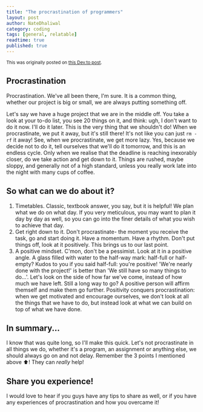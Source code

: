 ```yaml
---
title: "The procrastination of programmers"
layout: post
author: NateDhaliwal
category: coding
tags: [general, relatable]
readtime: true
published: true
---
```


<small>This was originally posted on [this Dev.to post](https://dev.to/natedhaliwal/procrastination-2eop).</small>

## Procrastination
Procrastination. We've all been there, I'm sure. It is a common thing, whether our project is big or small, we are always putting something off.

Let's say we have a huge project that we are in the middle off. You take a look at your to-do list, you see 20 things on it, and think: ugh, I don't want to do it now. I'll do it later. This is the very thing that we shouldn't do! When we procrastinate, we put it away, but it's still there! It's not like you can just `rm -rf` it away! See, when we procrastinate, we get more lazy. Yes, because we decide not to do it, tell ourselves that we'll do it tomorrow, and this is an endless cycle. Only when we realise that the deadline is reaching inexorably closer, do we take action and get down to it. Things are rushed, maybe sloppy, and generally not of a high standard, unless you really work late into the night with many cups of coffee.

## So what can we do about it?
1. Timetables. Classic, textbook answer, you say, but it is helpful! We plan what we do on what day. If you very meticulous, you may want to plan it day by day as well, so you can go into the finer details of what you wish to achieve that day.
2. Get right down to it. Don't procrastinate- the moment you receive the task, go and start doing it. Have a momentum. Have a rhythm. Don't put things off, look at it positively. This brings us to our last point.
3. A positive mindset. C'mon, don't be a pessimist. Look at it in a positive angle. A glass filled with water to the half-way mark: half-full or half-empty? Kudos to you if you said half-full: you're positive! 'We're nearly done with the project!' is better than 'We still have so many things to do...'. Let's look on the side of how far we've come, instead of how much we have left. Still a long way to go? A positive person will affirm themself and make them go further. Positivity conquers procrastination: when we get motivated and encourage ourselves, we don't look at all the things that we have to do, but instead look at what we can build on top of what we have done.

## In summary...
I know that was quite long, so I'll make this quick. Let's not procrastinate in all things we do, whether it's a program, an assignment or anything else, we should always go on and not delay. Remember the 3 points I mentioned above ⬆️! They can _really_ help!

## Share you experience! 
I would love to hear if you guys have any tips to share as well, or if you have any experiences of procrastination and how you overcame it!